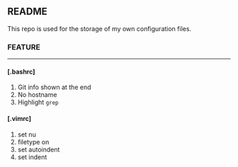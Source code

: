 ## README

This repo is used for the storage of my own configuration files.

### FEATURE
--------------------------
#### [.bashrc]
1. Git info shown at the end
2. No hostname
3. Highlight `grep`

#### [.vimrc]
1. set nu
2. filetype on
3. set autoindent
4. set indent
